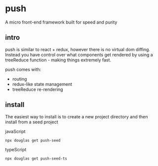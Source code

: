 # push

A micro front-end framework built for speed and purity

## intro

push is similar to react + redux, however there is no virtual dom diffing.   
Instead you have control over what components get rendered by using a treeReduce function - making things extremely fast.

push comes with:
- routing
- redux-like state management
- treeReduce re-rendering

## install

The easiest way to install is to create a new project directory and then install from a seed project

javaScript

```
npx douglas get push-seed

```

typeScript

```
npx douglas get push-seed-ts

```
